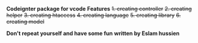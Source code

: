 
**Codeignter package for vcode**
**Features**
 ~~1. creating controller~~
 ~~2. creating helper~~
 ~~3. creating htaccess~~
 ~~4. creating language~~
 ~~5. creating library~~ 
 ~~6. creating model~~
 

 
**Don't repeat yourself and have some fun** 
**written by Eslam hussien**

<!--stackedit_data:
eyJoaXN0b3J5IjpbMjA1MTY3NDE0OV19
-->